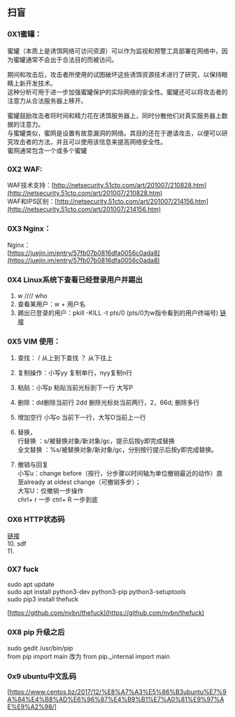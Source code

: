 ## 扫盲

### 0X1蜜罐：

蜜罐（本质上是诱饵网络可访问资源）可以作为监视和预警工具部署在网络中，因为蜜罐通常不会出于合法目的而被访问。

期间和攻击后，攻击者所使用的试图破坏这些诱饵资源技术进行了研究，以保持眼睛上新开发技术。  
这种分析可用于进一步加强蜜罐保护的实际网络的安全性。蜜罐还可以将攻击者的注意力从合法服务器上移开。

蜜罐鼓励攻击者将时间和精力花在诱饵服务器上，同时分散他们对真实服务器上数据的注意力。  
与蜜罐类似，蜜网是设置有故意漏洞的网络。其目的还在于邀请攻击，以便可以研究攻击者的方法，并且可以使用该信息来提高网络安全性。  
蜜网通常包含一个或多个蜜罐

### 0X2 WAF:

WAF技术支持：[http://netsecurity.51cto.com/art/201007/210828.htm](http://netsecurity.51cto.com/art/201007/210828.htm)  
WAF和IPS区别：[http://netsecurity.51cto.com/art/201007/214156.htm](http://netsecurity.51cto.com/art/201007/214156.htm)

### 0X3 Nginx：

Nginx：  
    [https://juejin.im/entry/57fb07b0816dfa0056c0ada8](https://juejin.im/entry/57fb07b0816dfa0056c0ada8)

### 0X4 Linux系统下查看已经登录用户并踢出

1. w   ////  who   
2. 查看某用户：w + 用户名
3. 踢出已登录的用户：pkill -KILL -t pts/0 \(pts/0为w指令看到的用户终端号\) [链接](https://blog.csdn.net/cloudeagle_bupt/article/details/9628779)

### 0X5 VIM 使用：

1. 查找：  /  从上到下查找 ？ 从下往上

2. 复制操作：小写yy 复制单行，nyy复制n行

3. 粘贴：小写p 粘贴当前光标到下一行 大写P

4. 删除：dd删除当前行 2dd 删除光标处当前两行，2，66d; 删除多行

5. 增加空行  小写o 当前下一行，大写O当前上一行

6. 替换，  
   行替换   ：s/被替换对象/新对象/gc，提示后按y即完成替换  
   全文替换 ：%s/被替换对象/新对象/gc，分别按行提示后按y即完成替换。

7. 撤销与回复  
    小写u：change before（按行，分步骤以时间轴为单位撤销最近的动作）直至already at oldest change（可撤销多步）；  
    大写U：仅撤销一步操作  
    chrl+ r 一步   ctrl+ R 一步到底

### OX6   HTTP状态码

[链接](https://www.cnblogs.com/starof/p/5035119.html)  
10. sdf  
11.

### 0X7 fuck

sudo apt update  
sudo apt install python3-dev python3-pip python3-setuptools  
sudo pip3 install thefuck

[https://github.com/nvbn/thefuck](https://github.com/nvbn/thefuck)

### 0X8 pip 升级之后

sudo gedit /usr/bin/pip  
from pip import main 改为 from pip.\_internal import main

### 0x9 ubuntu中文乱码

[https://www.centos.bz/2017/12/%E8%A7%A3%E5%86%B3ubuntu%E7%9A%84%E4%B8%AD%E6%96%87%E4%B9%B1%E7%A0%81%E9%97%AE%E9%A2%98/]


